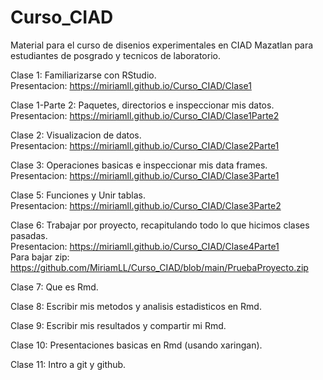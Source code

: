 # Curso_CIAD

Material para el curso de disenios experimentales en CIAD Mazatlan para estudiantes de posgrado y tecnicos de laboratorio.

Clase 1: Familiarizarse con RStudio.  
Presentacion: https://miriamll.github.io/Curso_CIAD/Clase1

Clase 1-Parte 2: Paquetes, directorios e inspeccionar mis datos.  
Presentacion: https://miriamll.github.io/Curso_CIAD/Clase1Parte2

Clase 2: Visualizacion de datos.  
Presentacion: https://miriamll.github.io/Curso_CIAD/Clase2Parte1

Clase 3: Operaciones basicas e inspeccionar mis data frames.  
Presentacion: https://miriamll.github.io/Curso_CIAD/Clase3Parte1

Clase 5: Funciones y Unir tablas.  
Presentacion: https://miriamll.github.io/Curso_CIAD/Clase3Parte2

Clase 6: Trabajar por proyecto, recapitulando todo lo que hicimos clases pasadas.  
Presentacion: https://miriamll.github.io/Curso_CIAD/Clase4Parte1  
Para bajar zip: https://github.com/MiriamLL/Curso_CIAD/blob/main/PruebaProyecto.zip  

Clase 7: Que es Rmd. 


Clase 8: Escribir mis metodos y analisis estadisticos en Rmd. 


Clase 9: Escribir mis resultados y compartir mi Rmd. 


Clase 10: Presentaciones basicas en Rmd (usando xaringan).


Clase 11: Intro a git y github.

